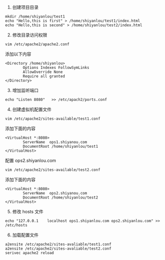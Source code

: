 1. 创建项目目录

```
mkdir /home/shiyanlou/test1
echo "Hello,this is first" > /home/shiyanlou/test1/index.html
echo "Hello,this is second" > /home/shiyanlou/test2/index.html
```

2. 修改目录访问权限

```
vim /etc/apache2/apache2.conf
```

添加以下内容

```
<Directory /home/shiyanlou>
        Options Indexes FollowSymLinks
        AllowOverride None
        Require all granted
</Directory>
```

3. 增加监听端口

```
echo "Listen 8080"   >> /etc/apach2/ports.conf
```

4. 创建虚拟机配置文件

```
vim /etc/apache2/sites-available/test1.conf
```

添加下面的内容

```
<VirtualHost *:8080>
        ServerName  ops1.shiyanou.com
        DocumentRoot /home/shiyanlou/test1
</VirtualHost>
```

配置 ops2.shiyanlou.com

```
vim /etc/apache2/sites-available/test2.conf
```

添加下面的内容

```
<VirtualHost *:8080>
        ServerName  ops2.shiyanou.com
        DocumentRoot /home/shiyanlou/test2
</VirtualHost>
```

5. 修改 hosts 文件

```
echo "127.0.0.1    localhost ops1.shiyanlou.com ops2.shiyanlou.com" >> /etc/hosts
```

6. 加载配置文件

```
a2ensite /etc/apache2/sites-avaliable/test1.conf
a2ensite /etc/apache2/sites-avaliable/test2.conf
serivec apache2 reload
```